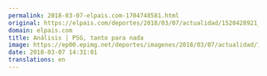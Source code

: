 ```yaml
---
permalink: 2018-03-07-elpais.com-1704748581.html
original: https://elpais.com/deportes/2018/03/07/actualidad/1520428921_341061.html#?ref=rss&format=simple&link=link
domain: elpais.com
title: Análisis | PSG, tanto para nada
image: https://ep00.epimg.net/deportes/imagenes/2018/03/07/actualidad/1520428921_341061_1520430064_rrss_normal.jpg
date: 2018-03-07 14:31:01
translations: en
---
```


